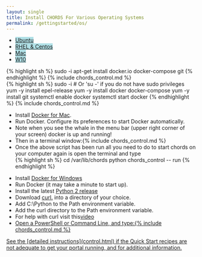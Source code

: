 ```yaml
---
layout: single
title: Install CHORDS For Various Operating Systems
permalink: /gettingstarted/os/
---
```


<div id="tabs">
  <ul>
    <li><a href="#tabs-Ubuntu" style="background: none repeat scroll 0% 0% rgb(176,224,230);">Ubuntu</a></li> <!-- names on the tabs -->
    <li><a href="#tabs-RHEL" style="background: none repeat scroll 0% 0% rgb(176,224,230);" >RHEL & Centos</a></li>
    <li><a href="#tabs-Macos" style="background: none repeat scroll 0% 0% rgb(176,224,230);">Mac</a></li>
    <li><a href="#tabs-W10" style="background: none repeat scroll 0% 0% rgb(176,224,230);">W10</a></li>
  </ul>

  <div id="tabs-Ubuntu"> <!-- content under tab -->
  <div id="ub" class="tab-pane active">
  {% highlight sh %}
  sudo -i
  apt-get install docker.io docker-compose git
  {% endhighlight %}
  {% include chords_control.md %}
  </div>
  </div>

  <div id="tabs-RHEL"> <!-- content under tab -->
  <div id="centos7" class="tab-pane">
  {% highlight sh %}
  sudo -i # Or 'su -' if you do not have sudo privileges
  yum -y install epel-release
  yum -y install docker docker-compose
  yum -y install git
  systemctl enable docker
  systemctl start docker
  {% endhighlight %}
  {% include chords_control.md %}
  </div>
  </div>

  <div id="tabs-Macos"> <!-- content under tab -->
  <div id="macos" class="tab-pane">
  <ul>
  <li>Install <a href="https://docs.docker.com/v17.09/docker-for-mac/install/">Docker for Mac</a>.</li>
  <li>Run Docker. Configure its preferences to start Docker automatically. </li>
  <li>Note when you see the whale in the menu bar (upper right corner of your screen) docker is up and running!</li>
  <li>Then in a terminal window:{% include chords_control.md %} </li>
  <li> Once the above script has been run all you need to do to start chords on your computer again is open the terminal and type </li>
  {% highlight sh %}
  cd /var/lib/chords
  python chords_control -- run
  {% endhighlight %}
  </ul>
  </div>
  </div>

  <div id="tabs-W10"> <!-- content under tab -->
  <ul>
  <li>Install <a href="https://docs.docker.com/docker-for-windows/">Docker for Windows</a></li>
  <li>Run Docker  (it may take a minute to start up).</li>
  <li>Install the latest <a href="https://www.python.org/downloads/windows/">Python 2 release </a></li>
  <li>Download <a href="https://curl.haxx.se/download.html">curl.</a> into a directory of your choice.</li>
  <li>Add C:\Python to the Path environment variable.</li>
  <li>Add the curl directory to the Path environment variable.</li>
  <li>For help with curl visit this<a href="https://www.youtube.com/watch?v=8f9DfgRGOBo">video</li>
  <li>Open a PowerShell or Command Line, and type:{% include chords_control.md %}</li>
  </ul>


  </div>
</div>
See the [detailed instructions](control.html) if the Quick Start recipes are not adequate
to get your portal running, and for additional information.
<script>
$("#tabs").tabs();
</script>

